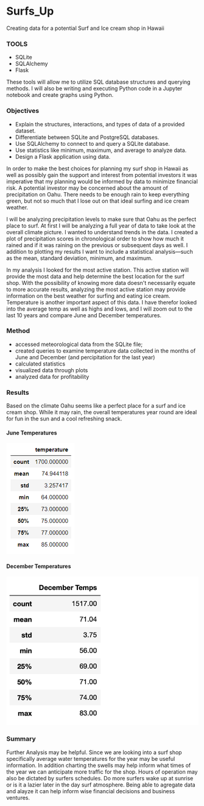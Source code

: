 # Surfs_Up
Creating data for a potential Surf and Ice cream shop in Hawaii 

### TOOLS
* SQLite
* SQLAlchemy
* Flask 

These tools will allow me to utilize SQL database structures and querying methods. I will also be writing and executing Python code in a Jupyter notebook and create graphs using Python.

### Objectives
* Explain the structures, interactions, and types of data of a provided dataset.
* Differentiate between SQLite and PostgreSQL databases.
* Use SQLAlchemy to connect to and query a SQLite database.
* Use statistics like minimum, maximum, and average to analyze data.
* Design a Flask application using data.

In order to make the best choices for planning my surf shop in Hawaii as well as possibly gain the support and interest from potential investors it was imperative that my planning would be informed by data to minimize financial risk. A potential investor may be concerned about the amount of precipitation on Oahu. There needs to be enough rain to keep everything green, but not so much that I lose out on that ideal surfing and ice cream weather.

I will be analyzing precipitation levels to make sure that Oahu as the perfect place to surf. At first I will be analyzing a full year of data to take look at the overall climate picture. I wanted to understand trends in the data. I created a plot of precipitation scores in chronological order to show how much it rained and if it was raining on the previous or subsequent days as well. I addition to plotting my results I want to include a statistical analysis—such as the mean, standard deviation, minimum, and maximum. 

In my analysis I looked for the most active station. This active station will provide the most data and help determine the best location for the surf shop. With the possibility of knowing more data doesn't necessarily equate to more accurate results, analyzing the most active station may provide information on the best weather for surfing and eating ice cream. Temperature is another important aspect of this data. I have therefor looked into the average temp as well as highs and lows, and I will zoom out to the last 10 years and compare June and December temperatures.  

### Method
* accessed meteorological data from the SQLite file;
* created queries to examine temperature data collected in the months of June and December (and percipitation for the last year) 
* calculated statistics 
* visualized data through plots
* analyzed data for profitability

### Results
Based on the climate Oahu seems like a perfect place for a surf and ice cream shop. 
While it may rain, the overall temperatures year round are ideal for fun in the sun and a cool refreshing snack. 

#### June Temperatures
![June.temp](https://github.com/Solrys/Surfs_Up/blob/main/resources/jan.temp.png)

#### December Temperatures
![December.temp](https://github.com/Solrys/Surfs_Up/blob/main/resources/Screen%20Shot%202021-01-31%20at%2012.58.17%20PM.png)

### Summary 

Further Analysis may be helpful. Since we are looking into a surf shop specifically average water temperatures for the year may be useful information. In addition charting the swells may help inform what times of the year we can anticipate more traffic for the shop. 
Hours of operation may also be dictated by surfers schedules. Do more surfers wake up at sunrise or is it a lazier later in the day surf atmosphere. Being able to agregate data and alayze it can help inform wise financial decisions and business ventures. 



